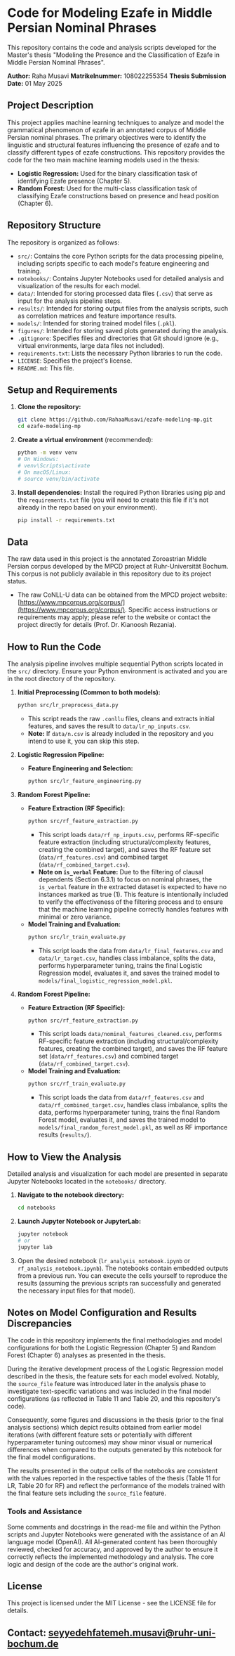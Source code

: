 # Code for Modeling Ezafe in Middle Persian Nominal Phrases

This repository contains the code and analysis scripts developed for the Master's thesis "Modeling the Presence and the Classification of Ezafe in Middle Persian Nominal Phrases".

**Author:** Raha Musavi
**Matrikelnummer:** 108022255354
**Thesis Submission Date:** 01 May 2025

## Project Description

This project applies machine learning techniques to analyze and model the grammatical phenomenon of ezafe in an annotated corpus of Middle Persian nominal phrases. The primary objectives were to identify the linguistic and structural features influencing the presence of ezafe and to classify different types of ezafe constructions. This repository provides the code for the two main machine learning models used in the thesis:

*   **Logistic Regression:** Used for the binary classification task of identifying Ezafe presence (Chapter 5).
*   **Random Forest:** Used for the multi-class classification task of classifying Ezafe constructions based on presence and head position (Chapter 6).

## Repository Structure

The repository is organized as follows:

*   `src/`: Contains the core Python scripts for the data processing pipeline, including scripts specific to each model's feature engineering and training.
*   `notebooks/`: Contains Jupyter Notebooks used for detailed analysis and visualization of the results for each model.
*   `data/`: Intended for storing processed data files (`.csv`) that serve as input for the analysis pipeline steps.
*   `results/`: Intended for storing output files from the analysis scripts, such as correlation matrices and feature importance results.
*   `models/`: Intended for storing trained model files (`.pkl`).
*   `figures/`: Intended for storing saved plots generated during the analysis.
*   `.gitignore`: Specifies files and directories that Git should ignore (e.g., virtual environments, large data files not included).
*   `requirements.txt`: Lists the necessary Python libraries to run the code.
*   `LICENSE`: Specifies the project's license.
*   `README.md`: This file.

## Setup and Requirements

1.  **Clone the repository:**
    ```bash
    git clone https://github.com/RahaaMusavi/ezafe-modeling-mp.git
    cd ezafe-modeling-mp
    ```
2.  **Create a virtual environment** (recommended):
    ```bash
    python -m venv venv
    # On Windows:
    # venv\Scripts\activate
    # On macOS/Linux:
    # source venv/bin/activate
    ```
3.  **Install dependencies:** Install the required Python libraries using pip and the `requirements.txt` file (you will need to create this file if it's not already in the repo based on your environment).
    ```bash
    pip install -r requirements.txt
    ```

## Data

The raw data used in this project is the annotated Zoroastrian Middle Persian corpus developed by the MPCD project at Ruhr-Universität Bochum. This corpus is not publicly available in this repository due to its project status.

*   The raw CoNLL-U data can be obtained from the MPCD project website: [https://www.mpcorpus.org/corpus/](https://www.mpcorpus.org/corpus/). Specific access instructions or requirements may apply; please refer to the website or contact the project directly for details (Prof. Dr. Kianoosh Rezania).

## How to Run the Code

The analysis pipeline involves multiple sequential Python scripts located in the `src/` directory. Ensure your Python environment is activated and you are in the root directory of the repository.

1.  **Initial Preprocessing (Common to both models):**
    ```bash
    python src/lr_preprocess_data.py
    ```
    *   This script reads the raw `.conllu` files, cleans and extracts initial features, and saves the result to `data/lr_np_inputs.csv`.
    *   **Note:** If `data/n.csv` is already included in the repository and you intend to use it, you can skip this step.
    
2.  **Logistic Regression Pipeline:**
    *   **Feature Engineering and Selection:**
        ```bash
        python src/lr_feature_engineering.py
        
        ```
3.  **Random Forest Pipeline:**
    *   **Feature Extraction (RF Specific):**
        ```bash
        python src/rf_feature_extraction.py
        ```
        *   This script loads `data/rf_np_inputs.csv`, performs RF-specific feature extraction (including structural/complexity features, creating the combined target), and saves the RF feature set (`data/rf_features.csv`) and combined target (`data/rf_combined_target.csv`).
        *   **Note on `is_verbal` Feature:** Due to the filtering of clausal dependents (Section 6.3.1) to focus on nominal phrases, the `is_verbal` feature in the extracted dataset is expected to have no instances marked as true (1). This feature is intentionally included to verify the effectiveness of the filtering process and to ensure that the machine learning pipeline correctly handles features with minimal or zero variance.
    *   **Model Training and Evaluation:**
        ```bash
        python src/lr_train_evaluate.py
        ```
        *   This script loads the data from `data/lr_final_features.csv` and `data/lr_target.csv`, handles class imbalance, splits the data, performs hyperparameter tuning, trains the final Logistic Regression model, evaluates it, and saves the trained model to `models/final_logistic_regression_model.pkl`.

3.  **Random Forest Pipeline:**
    *   **Feature Extraction (RF Specific):**
        ```bash
        python src/rf_feature_extraction.py
        ```
        *   This script loads `data/nominal_features_cleaned.csv`, performs RF-specific feature extraction (including structural/complexity features, creating the combined target), and saves the RF feature set (`data/rf_features.csv`) and combined target (`data/rf_combined_target.csv`).
    *   **Model Training and Evaluation:**
        ```bash
        python src/rf_train_evaluate.py
        ```
        *   This script loads the data from `data/rf_features.csv` and `data/rf_combined_target.csv`, handles class imbalance, splits the data, performs hyperparameter tuning, trains the final Random Forest model, evaluates it, and saves the trained model to `models/final_random_forest_model.pkl`, as well as RF importance results (`results/`).

## How to View the Analysis

Detailed analysis and visualization for each model are presented in separate Jupyter Notebooks located in the `notebooks/` directory.

1.  **Navigate to the notebook directory:**
    ```bash
    cd notebooks
    ```
2.  **Launch Jupyter Notebook or JupyterLab:**
    ```bash
    jupyter notebook
    # or
    jupyter lab
    ```
3.  Open the desired notebook (`lr_analysis_notebook.ipynb` or `rf_analysis_notebook.ipynb`). The notebooks contain embedded outputs from a previous run. You can execute the cells yourself to reproduce the results (assuming the previous scripts ran successfully and generated the necessary input files for that model).

## Notes on Model Configuration and Results Discrepancies

The code in this repository implements the final methodologies and model configurations for both the Logistic Regression (Chapter 5) and Random Forest (Chapter 6) analyses as presented in the thesis.

During the iterative development process of the Logistic Regression model described in the thesis, the feature sets for each model evolved. Notably, the `source_file` feature was introduced later in the analysis phase to investigate text-specific variations and was included in the final model configurations (as reflected in Table 11 and Table 20, and this repository's code).

Consequently, some figures and discussions in the thesis (prior to the final analysis sections) which depict results obtained from earlier model iterations (with different feature sets or potentially with different hyperparameter tuning outcomes) may show minor visual or numerical differences when compared to the outputs generated by this notebook for the final model configurations.

The results presented in the output cells of the notebooks are consistent with the values reported in the respective tables of the thesis (Table 11 for LR, Table 20 for RF) and reflect the performance of the models trained with the final feature sets including the `source_file` feature. 

### Tools and Assistance

Some comments and docstrings in the read-me file and within the Python scripts and Jupyter Notebooks were generated with the assistance of an AI language model (OpenAI). All AI-generated content has been thoroughly reviewed, checked for accuracy, and approved by the author to ensure it correctly reflects the implemented methodology and analysis. The core logic and design of the code are the author's original work.

## License

This project is licensed under the MIT License - see the LICENSE file for details.

## Contact: seyyedehfatemeh.musavi@ruhr-uni-bochum.de

